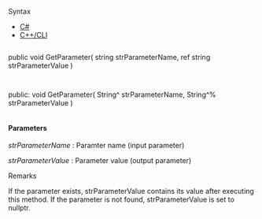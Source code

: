 Syntax

* [C#](#i-syntax-CS)
* [C++/CLI](#i-syntax-CPP2005)

```
```
public void GetParameter( 
   string strParameterName,
   ref string strParameterValue
)
```
```

```
```
public:
void GetParameter( 
   String^ strParameterName,
   String^% strParameterValue
)
```
```

#### Parameters

*strParameterName*
:   Paramter name (input parameter)

*strParameterValue*
:   Parameter value (output parameter)

Remarks

If the parameter exists, strParameterValue contains its value after executing this method. If the parameter is not found, strParameterValue is set to nullptr.

